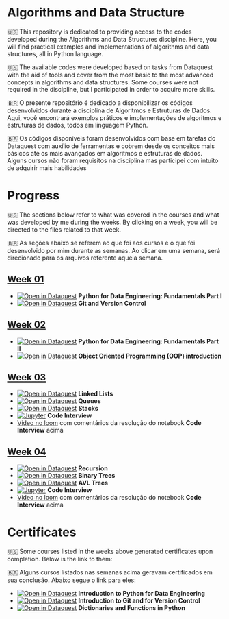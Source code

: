 # Algorithms and Data Structure

🇺🇸 This repository is dedicated to providing access to the codes developed during the Algorithms and Data Structures discipline. Here, you will find practical examples and implementations of algorithms and data structures, all in Python language.

🇺🇸 The available codes were developed based on tasks from <a src="https://www.dataquest.io/">Dataquest</a> with the aid of tools and cover from the most basic to the most advanced concepts in algorithms and data structures. Some courses were not required in the discipline, but I participated in order to acquire more skills.

🇧🇷 O presente repositório é dedicado a disponibilizar os códigos desenvolvidos durante a disciplina de Algoritmos e Estruturas de Dados. Aqui, você encontrará exemplos práticos e implementações de algoritmos e estruturas de dados, todos em linguagem Python.

🇧🇷 Os códigos disponíveis foram desenvolvidos com base em tarefas do <a src="https://www.dataquest.io/">Dataquest</a> com auxílio de ferramentas e cobrem desde os conceitos mais básicos até os mais avançados em algoritmos e estruturas de dados. Alguns cursos não foram requisitos na disciplina mas participei com intuito de adquirir mais habilidades


# Progress

🇺🇸 The sections below refer to what was covered in the courses and what was developed by me during the weeks. By clicking on a week, you will be directed to the files related to that week.

🇧🇷 As seções abaixo se referem ao que foi aos cursos e o que foi desenvolvido por mim durante as semanas. Ao clicar em uma semana, será direcionado para os arquivos referente aquela semana.

## [Week 01](./week_1/)
- [![Open in Dataquest](https://img.shields.io/badge/link-dataquest-green)](https://www.dataquest.io/course/python-fundamentals-de/) **Python for Data Engineering: Fundamentals Part I**
- [![Open in Dataquest](https://img.shields.io/badge/link-dataquest-green)](https://www.dataquest.io/course/git-and-vcs/) **Git and Version Control**

## [Week 02](./week_2/)
- [![Open in Dataquest](https://img.shields.io/badge/link-dataquest-green)](https://www.dataquest.io/course/python-fundamentals-de-2/) **Python for Data Engineering: Fundamentals Part II**
- [![Open in Dataquest](https://img.shields.io/badge/link-dataquest-green)](https://app.dataquest.io/c/78/m/435/object-oriented-python/) **Object Oriented Programming (OOP) introduction**

## [Week 03](./week_3/)
- [![Open in Dataquest](https://img.shields.io/badge/link-dataquest-green)](https://app.dataquest.io/c/108/m/560/linked-lists) **Linked Lists**
- [![Open in Dataquest](https://img.shields.io/badge/link-dataquest-green)](https://app.dataquest.io/c/108/m/561/queues) **Queues**
- [![Open in Dataquest](https://img.shields.io/badge/link-dataquest-green)](https://app.dataquest.io/c/108/m/562/stacks) **Stacks**
- [![Jupyter](https://img.shields.io/badge/-Notebook-191A1B?style=flat-square&logo=jupyter)](./week_3/Code_Interview_Linked_Queue_Stacks.ipynb) **Code Interview**
- [Vídeo no loom](https://www.loom.com/share/dfc6e72790b54bd99a8ca25a9e62cd72) com comentários da resolução do notebook **Code Interview** acima


## [Week 04](./week_4/)
- [![Open in Dataquest](https://img.shields.io/badge/link-dataquest-green)](https://app.dataquest.io/c/109/m/578/overview-of-recursion/) **Recursion**
- [![Open in Dataquest](https://img.shields.io/badge/link-dataquest-green)](https://app.dataquest.io/c/109/m/579/introduction-to-binary-trees/) **Binary Trees**
- [![Open in Dataquest](https://img.shields.io/badge/link-dataquest-green)](https://app.dataquest.io/c/109/m/580/working-with-binary-search-trees/) **AVL Trees**
- [![Jupyter](https://img.shields.io/badge/-Notebook-191A1B?style=flat-square&logo=jupyter)](./week_4/Code_Interview_recursion.ipynb) **Code Interview**
- [Vídeo no loom](https://www.loom.com/share/78888e45f9a3451aad8f9827bb7756a6) com comentários da resolução do notebook **Code Interview** acima


# Certificates

🇺🇸 Some courses listed in the weeks above generated certificates upon completion. Below is the link to them:

🇧🇷 Alguns cursos listados nas semanas acima geravam certificados em sua conclusão. Abaixo segue o link para eles:

- [![Open in Dataquest](https://img.shields.io/badge/link-dataquest-green)](https://app.dataquest.io/view_cert/DKKUYM7S2MXX67SIYOK3) **Introduction to Python for Data Engineering**
- [![Open in Dataquest](https://img.shields.io/badge/link-dataquest-green)](https://app.dataquest.io/view_cert/F46GBQRZZM4S12JB4ET3) **Introduction to Git and for Version Control**
- [![Open in Dataquest](https://img.shields.io/badge/link-dataquest-green)](https://app.dataquest.io/view_cert/CC19PNMH16L74D290DD0) **Dictionaries and Functions in Python**